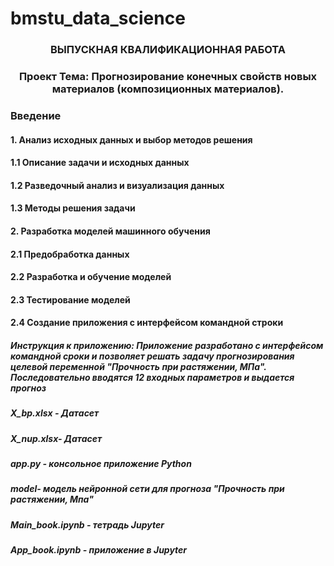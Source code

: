 # bmstu_data_science
<h3 align="center">ВЫПУСКНАЯ КВАЛИФИКАЦИОННАЯ РАБОТА</h3>
<h3 align="center">Проект Тема: Прогнозирование конечных свойств новых материалов (композиционных материалов).</h3>
<h3 >Введение</h3>
<h4 >1.	Анализ исходных данных и выбор методов решения</h4>
<h4 >1.1	Описание задачи и исходных данных</h4>
<h4 >1.2	Разведочный анализ и визуализация данных</h4>
<h4 >1.3	Методы решения задачи</h4>
<h4 >2.	Разработка моделей машинного обучения</h4>
<h4 >2.1	Предобработка данных</h4>
<h4 >2.2	Разработка и обучение моделей</h4>
<h4 >2.3	Тестирование моделей</h4>
<h4 >2.4	Создание приложения с интерфейсом командной строки</h4>

<h5 >Инструкция к приложению:
Приложение разработано с интерфейсом командной сроки и позволяет решать задачу прогнозирования целевой переменной "Прочность при растяжении, МПа".
Последовательно вводятся 12 входных параметров и выдается прогноз</h5>


<h5 >X_bp.xlsx - Датасет</h5>
<h5 >X_nup.xlsx- Датасет</h5>
<h5 >app.py - консольное приложение Python</h5>
<h5 >model- модель нейронной сети для прогноза "Прочность при растяжении, Мпа"</h5>
<h5 >Main_book.ipynb - тетрадь Jupyter</h5>
<h5 >App_book.ipynb - приложение в Jupyter</h5>
